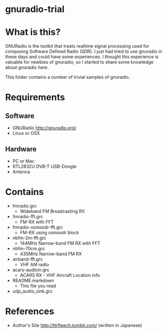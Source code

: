 gnuradio-trial
==============

# What is this?

GNURadio is the toolkit that treats realtime signal processing used
for composing Software Defined Radio (SDR). I just had tried to use
gnuradio in these days and could have some experiences. I thought this
experience is valuable for newbies of gnuradio, so I started to share
some knowledge about gnuradio here.

This folder contains a number of trivial samples of gnuradio.

# Requirements

## Software

 * GNURadio http://gnuradio.org/
 * Linux or OSX

## Hardware

 * PC or Mac
 * RTL2832U DVB-T USB-Dongle
 * Antenna

# Contains

 * fmradio.grc
   * Wideband FM Broadcasting RX
 * fmradio-fft.grc
   * FM-RX with FFT
 * fmradio-osmosdr-fft.grc
   * FM-RX using osmosdr block
 * nbfm-2m-fft.grc
   * 144MHz Narrow-band FM RX with FFT
 * nbfm-70cm.grc
   * 435MHz Narrow-band FM RX
 * airband-fft.grc
   * VHF AM radio
 * acars-audioin.grc
   * ACARS RX - VHF Aircraft Location info
 * README.markdown
   * This file you read
 * udp_audio_sink.grc

# References

 * Author's Site http://ttrfteech.tumblr.com/ (written in Japanese)

